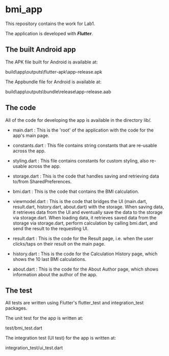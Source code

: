 # bmi_app

This repository contains the work for Lab1.

The application is developed with ***Flutter***.

## The built Android app

The APK file built for Android is available at:

build\app\outputs\flutter-apk\app-release.apk

The Appbundle file for Android is available at:

build\app\outputs\bundle\release\app-release.aab

## The code

All of the code for developing the app is available in the directory lib/.

- main.dart : This is the 'root' of the application with the code for the app's main page.

- constants.dart : This file contains string constants that are re-usable across the app.

- styling.dart : This file contains constants for custom styling, also re-usable across the app.

- storage.dart : This is the code that handles saving and retrieving data to/from SharedPreferences.

- bmi.dart : This is the code that contains the BMI calculation.

- viewmodel.dart : This is the code that bridges the UI (main.dart, result.dart, history.dart, about.dart) with the storage. When saving data, it retrieves data from the UI and eventually save the data to the storage via storage.dart. When loading data, it retrieves saved data from the storage via storage.dart, perform calculation by calling bmi.dart, and send the result to the requesting UI.

- result.dart : This is the code for the Result page, i.e. when the user clicks/taps on their result on the main page.

- history.dart : This is the code for the Calculation History page, which shows the 10 last BMI calculations.

- about.dart : This is the code for the About Author page, which shows information about the author of the app.

## The test

All tests are written using Flutter's flutter_test and integration_test packages.

The unit test for the app is written at:

test/bmi_test.dart

The integration test (UI test) for the app is written at:

integration_test/ui_test.dart


